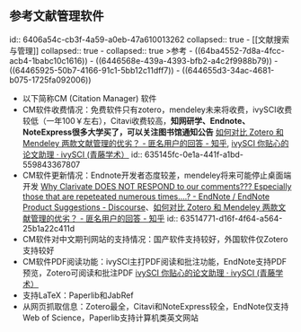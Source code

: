 ## 参考文献管理软件
id:: 6406a54c-cb3f-4a59-a0eb-47a610013262
collapsed:: true
	- [[文献搜索与管理]]
	  collapsed:: true
		- collapsed:: true
		  >参考
			- ((64ba4552-7d8a-4fcc-acb4-1babc10c1616))
			- ((6446568e-439a-4393-bfb2-a4c2f9988b79))
			- ((64465925-50b7-4166-91c1-5bb12c11dff7))
			- ((644655d3-34ac-4681-b075-1725fa092006))
- 以下简称CM (Citation Manager) 软件
- CM软件收费情况：免费软件只有zotero，mendeley未来将收费，ivySCI收费较低（一年100￥左右），Citavi收费较高，**知网研学、Endnote、NoteExpress很多大学买了，可以关注图书馆通知公告** [如何对比 Zotero 和 Mendeley 两款文献管理的优劣？ - 匪名用户的回答 - 知乎](https://www.zhihu.com/question/292241691/answer/2285243621), [ivySCI 你贴心的论文助理 · ivySCI (青藤学术）](https://www.ivysci.com/)
  id:: 635145fc-0e1a-441f-a1bd-559843367807
- CM软件更新情况：Endnote开发者态度较差，mendeley将来可能停止桌面端开发 [Why Clarivate DOES NOT RESPOND to our comments??? Especially those that are repeteated numerous times....? - EndNote / EndNote Product Suggestions - Discourse](https://community.endnote.com/t/why-clarivate-does-not-respond-to-our-comments-especially-those-that-are-repeteated-numerous-times/349958/19)、[如何对比 Zotero 和 Mendeley 两款文献管理的优劣？ - 匪名用户的回答 - 知乎](https://www.zhihu.com/question/292241691/answer/2285243621)
  id:: 63514771-d16f-4f64-a564-25b1a22c411d
- CM软件对中文期刊网站的支持情况：国产软件支持较好，外国软件仅Zotero支持较好
- CM软件PDF阅读功能：ivySCI主打PDF阅读和批注功能，EndNote支持PDF预览，Zotero可阅读和批注PDF [ivySCI 你贴心的论文助理 · ivySCI (青藤学术）](https://www.ivysci.com/)
- 支持LaTeX：Paperlib和JabRef
- 从网页抓取信息：Zotero最全，Citavi和NoteExpress较全，EndNote仅支持Web of Science，Paperlib支持计算机类英文网站